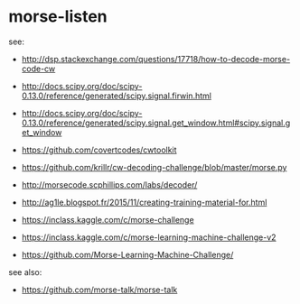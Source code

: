 # morse-listen

see:

- http://dsp.stackexchange.com/questions/17718/how-to-decode-morse-code-cw

- http://docs.scipy.org/doc/scipy-0.13.0/reference/generated/scipy.signal.firwin.html

- http://docs.scipy.org/doc/scipy-0.13.0/reference/generated/scipy.signal.get_window.html#scipy.signal.get_window

- https://github.com/covertcodes/cwtoolkit

- https://github.com/krillr/cw-decoding-challenge/blob/master/morse.py

- http://morsecode.scphillips.com/labs/decoder/

- http://ag1le.blogspot.fr/2015/11/creating-training-material-for.html

- https://inclass.kaggle.com/c/morse-challenge

- https://inclass.kaggle.com/c/morse-learning-machine-challenge-v2

- https://github.com/Morse-Learning-Machine-Challenge/

see also:

- https://github.com/morse-talk/morse-talk
